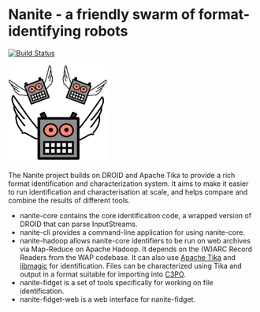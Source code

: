 Nanite - a friendly swarm of format-identifying robots
======================================================

[![Build Status](https://travis-ci.org/openplanets/nanite.png?branch=master)](https://travis-ci.org/openplanets/nanite)

<img src="docs/nanite_logo.png" alt="Nanite logo" width="200px" />

The Nanite project builds on DROID and Apache Tika to provide a rich format identification and characterization system. It aims to make it easier to run identification and characterisation at scale, and helps compare and combine the results of different tools.

* nanite-core contains the core identification code, a wrapped version of DROID that can parse InputStreams.
* nanite-cli provides a command-line application for using nanite-core.
* nanite-hadoop allows nanite-core identifiers to be run on web archives via Map-Reduce on Apache Hadoop. It depends on the (W)ARC Record Readers from the WAP codebase. It can also use [Apache Tika](http://tika.apache.org/) and [libmagic](https://github.com/openplanets/libmagic-jna-wrapper) for identification.  Files can be characterized using Tika and output in a format suitable for importing into [C3PO](https://github.com/openplanets/c3po).
* nanite-fidget is a set of tools specifically for working on file identification.
* nanite-fidget-web is a web interface for nanite-fidget.

